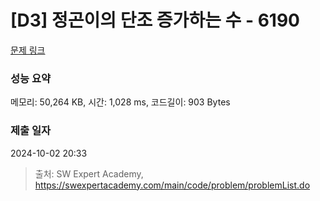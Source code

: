 # [D3] 정곤이의 단조 증가하는 수 - 6190 

[문제 링크](https://swexpertacademy.com/main/code/problem/problemDetail.do?contestProbId=AWcPjEuKAFgDFAU4) 

### 성능 요약

메모리: 50,264 KB, 시간: 1,028 ms, 코드길이: 903 Bytes

### 제출 일자

2024-10-02 20:33



> 출처: SW Expert Academy, https://swexpertacademy.com/main/code/problem/problemList.do